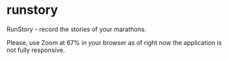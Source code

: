 # runstory
RunStory - record the stories of your marathons.

Please, use Zoom at 67% in your browser as of right now the application is not fully responsive.
